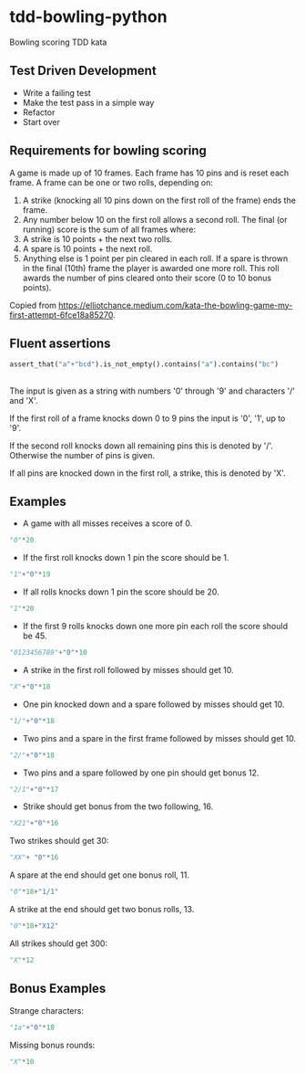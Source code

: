# tdd-bowling-python
Bowling scoring TDD kata

## Test Driven Development

- Write a failing test
- Make the test pass in a simple way
- Refactor
- Start over

## Requirements for bowling scoring

A game is made up of 10 frames.
Each frame has 10 pins and is reset each frame.
A frame can be one or two rolls, depending on:
1. A strike (knocking all 10 pins down on the first roll of the frame) ends the frame.
2. Any number below 10 on the first roll allows a second roll.
The final (or running) score is the sum of all frames where:
1. A strike is 10 points + the next two rolls.
2. A spare is 10 points + the next roll.
3. Anything else is 1 point per pin cleared in each roll.
If a spare is thrown in the final (10th) frame the player is awarded one more roll. This roll awards the number of pins cleared onto their score (0 to 10 bonus points).

Copied from https://elliotchance.medium.com/kata-the-bowling-game-my-first-attempt-6fce18a85270.


## Fluent assertions

```python
assert_that("a"+"bcd").is_not_empty().contains("a").contains("bc")
```
## 

The input is given as a string with numbers '0' through '9' and characters '/' and 'X'. 

If the first roll of a frame knocks down 0 to 9 pins the input is '0', '1', up to '9'.

If the second roll knocks down all remaining pins this is denoted by '/'. Otherwise the number of pins is given.

If all pins are knocked down in the first roll, a strike, this is denoted by 'X'.

## Examples

- A game with all misses receives a score of 0.

```python
"0"*20
```

- If the first roll knocks down 1 pin the score should be 1.

```python
"1"+"0"*19
```

- If all rolls knocks down 1 pin the score should be 20.

```python
"1"*20
```

- If the first 9 rolls knocks down one more pin each roll the score should be 45.

```python
"0123456789"+"0"*10
```

- A strike in the first roll followed by misses should get 10.

```python
"X"+"0"*18
```

- One pin knocked down and a spare followed by misses should get 10.

```python
"1/"+"0"*18
```

- Two pins and a spare in the first frame followed by misses should get 10.

```python
"2/"+"0"*18
```

- Two pins and a spare followed by one pin should get bonus 12.

```python
"2/1"+"0"*17
```

- Strike should get bonus from the two following, 16.

```python
"X21"+"0"*16
```

Two strikes should get 30:

```python
"XX"+ "0"*16
```

A spare at the end should get one bonus roll, 11.

```python
"0"*18+"1/1"
```

A strike at the end should get two bonus rolls, 13.

```python
"0"*18+"X12"
```

All strikes should get 300:

```python
"X"*12
```

## Bonus Examples

Strange characters:
```python
"1a"+"0"*18
```

Missing bonus rounds:

```python
"X"*10
```

